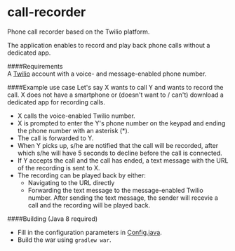 # call-recorder
Phone call recorder based on the Twilio platform.

The application enables to record and play back phone calls without a dedicated app. 

####Requirements  
A [Twilio](http://www.twilio.com) account with a voice- and message-enabled phone number.

####Example use case
Let's say X wants to call Y and wants to record the call. X does not have a smartphone or (doesn't want to / can't) download a dedicated app for recording calls.

* X calls the voice-enabled Twilio number.
* X is prompted to enter the Y's phone number on the keypad and ending the phone number with an asterisk (*).
* The call is forwarded to Y.
* When Y picks up, s/he are notified that the call will be recorded, after which s/he will have 5 seconds to decline before the call is connected.
* If Y accepts the call and the call has ended, a text message with the URL of the recording is sent to X.
* The recording can be played back by either:
  * Navigating to the URL directly
  * Forwarding the text message to the message-enabled Twilio number. After sending the text message, the sender will recevie a call and the recording will be played back.


####Building (Java 8 required)
* Fill in the configuration parameters in [Config.java](https://github.com/teoreteetik/call-recorder/blob/master/src/main/java/ee/teoreteetik/call_recorder/Config.java).
* Build the war using `gradlew war`.

